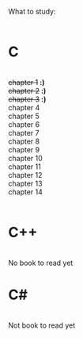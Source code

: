 

What to study:<br>
<br>
<h1>C</h1><br>
  <del>chapter 1</del><b>   :)</b><br>
  <del>chapter 2</del><b>   :)</b><br>
  <del>chapter 3</del><b>   :)</b><br>
  chapter 4<br>
  chapter 5<br>
  chapter 6<br>
  chapter 7<br>
  chapter 8<br>
  chapter 9<br>
  chapter 10<br>
  chapter 11<br>
  chapter 12<br>
  chapter 13<br>
  chapter 14<br>
<br>
<h1>C++</h1><br>
No book to read yet
<br>
<h1>C#</h1><br>
Not book to read yet

